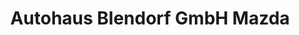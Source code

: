 ---
title: "Autohaus Blendorf GmbH Mazda"
url: /herten/autohaus-blendorf-gmbh-mazda/
shop: Autohaus
---